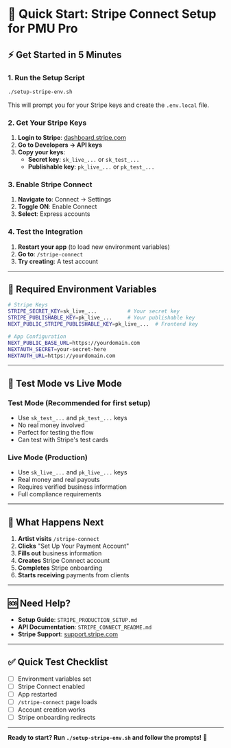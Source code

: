 # 🚀 Quick Start: Stripe Connect Setup for PMU Pro

## ⚡ **Get Started in 5 Minutes**

### **1. Run the Setup Script**
```bash
./setup-stripe-env.sh
```
This will prompt you for your Stripe keys and create the `.env.local` file.

### **2. Get Your Stripe Keys**
1. **Login to Stripe**: [dashboard.stripe.com](https://dashboard.stripe.com)
2. **Go to Developers → API keys**
3. **Copy your keys**:
   - **Secret key**: `sk_live_...` or `sk_test_...`
   - **Publishable key**: `pk_live_...` or `pk_test_...`

### **3. Enable Stripe Connect**
1. **Navigate to**: Connect → Settings
2. **Toggle ON**: Enable Connect
3. **Select**: Express accounts

### **4. Test the Integration**
1. **Restart your app** (to load new environment variables)
2. **Go to**: `/stripe-connect`
3. **Try creating**: A test account

---

## 🔑 **Required Environment Variables**

```bash
# Stripe Keys
STRIPE_SECRET_KEY=sk_live_...          # Your secret key
STRIPE_PUBLISHABLE_KEY=pk_live_...     # Your publishable key
NEXT_PUBLIC_STRIPE_PUBLISHABLE_KEY=pk_live_...  # Frontend key

# App Configuration
NEXT_PUBLIC_BASE_URL=https://yourdomain.com
NEXTAUTH_SECRET=your-secret-here
NEXTAUTH_URL=https://yourdomain.com
```

---

## 🧪 **Test Mode vs Live Mode**

### **Test Mode (Recommended for first setup)**
- Use `sk_test_...` and `pk_test_...` keys
- No real money involved
- Perfect for testing the flow
- Can test with Stripe's test cards

### **Live Mode (Production)**
- Use `sk_live_...` and `pk_live_...` keys
- Real money and real payouts
- Requires verified business information
- Full compliance requirements

---

## 🎯 **What Happens Next**

1. **Artist visits** `/stripe-connect`
2. **Clicks** "Set Up Your Payment Account"
3. **Fills out** business information
4. **Creates** Stripe Connect account
5. **Completes** Stripe onboarding
6. **Starts receiving** payments from clients

---

## 🆘 **Need Help?**

- **Setup Guide**: `STRIPE_PRODUCTION_SETUP.md`
- **API Documentation**: `STRIPE_CONNECT_README.md`
- **Stripe Support**: [support.stripe.com](https://support.stripe.com)

---

## ✅ **Quick Test Checklist**

- [ ] Environment variables set
- [ ] Stripe Connect enabled
- [ ] App restarted
- [ ] `/stripe-connect` page loads
- [ ] Account creation works
- [ ] Stripe onboarding redirects

---

**Ready to start? Run `./setup-stripe-env.sh` and follow the prompts!** 🚀

